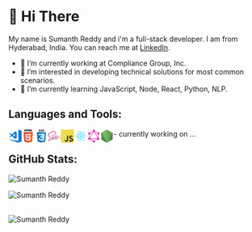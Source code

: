 # 👋 Hi There 

My name is Sumanth Reddy and i'm a full-stack developer. I am from Hyderabad, India. You can reach me at [LinkedIn](https://www.linkedin.com/in/sum-123/).
- 🔭 I’m currently working at Compliance Group, Inc.
- 👀 I’m interested in developing technical solutions for most common scenarios.
- 🌱 I’m currently learning JavaScript, Node, React, Python, NLP.

## Languages and Tools:

<img align="left" alt="Visual Studio Code" width="26px" src="https://raw.githubusercontent.com/github/explore/80688e429a7d4ef2fca1e82350fe8e3517d3494d/topics/visual-studio-code/visual-studio-code.png" />
<img align="left" alt="HTML5" width="26px" src="https://raw.githubusercontent.com/github/explore/80688e429a7d4ef2fca1e82350fe8e3517d3494d/topics/html/html.png" />
<img align="left" alt="CSS3" width="26px" src="https://raw.githubusercontent.com/github/explore/80688e429a7d4ef2fca1e82350fe8e3517d3494d/topics/css/css.png" />
<img align="left" alt="Sass" width="26px" src="https://raw.githubusercontent.com/github/explore/80688e429a7d4ef2fca1e82350fe8e3517d3494d/topics/sass/sass.png" />
<img align="left" alt="JavaScript" width="26px" src="https://raw.githubusercontent.com/github/explore/80688e429a7d4ef2fca1e82350fe8e3517d3494d/topics/javascript/javascript.png" />
<img align="left" alt="React" width="26px" src="https://raw.githubusercontent.com/github/explore/80688e429a7d4ef2fca1e82350fe8e3517d3494d/topics/react/react.png" />
<img align="left" alt="GraphQL" width="26px" src="https://raw.githubusercontent.com/github/explore/80688e429a7d4ef2fca1e82350fe8e3517d3494d/topics/graphql/graphql.png" />
<img align="left" alt="Node.js" width="26px" src="https://raw.githubusercontent.com/github/explore/80688e429a7d4ef2fca1e82350fe8e3517d3494d/topics/nodejs/nodejs.png" />
- currently working on ...

## GitHub Stats:

<p align="left"><img align="left" src="https://github-readme-stats.vercel.app/api/top-langs?username=samar3366&show_icons=true&locale=en&layout=compact&theme=vue" alt="Sumanth Reddy" /></p>
<br />
<p><img align="center" src="https://github-readme-streak-stats.herokuapp.com/?user=samar3366&locale=en&layout=compact&theme=vue" alt="Sumanth Reddy" /></p>
<br />
<img align="left" alt="Sumanth Reddy" src="https://github-readme-stats.vercel.app/api?username=samar3366&show_icons=true&locale=en&layout=compact&theme=vue" />

